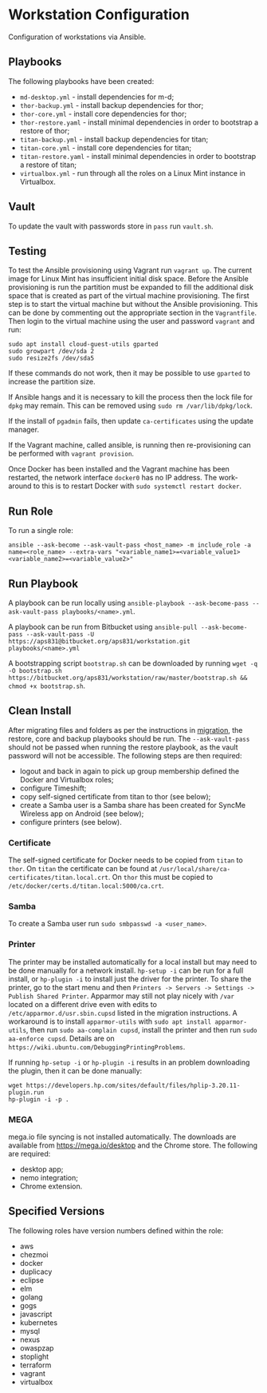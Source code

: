 # Workstation Configuration

Configuration of workstations via Ansible.

## Playbooks

The following playbooks have been created:

* `md-desktop.yml` - install dependencies for m-d;
* `thor-backup.yml` - install backup dependencies for thor;
* `thor-core.yml` - install core dependencies for thor;
* `thor-restore.yaml` -  install minimal dependencies in order to bootstrap a restore of thor;
* `titan-backup.yml` - install backup dependencies for titan;
* `titan-core.yml` - install core dependencies for titan;
* `titan-restore.yaml` -  install minimal dependencies in order to bootstrap a restore of titan;
* `virtualbox.yml` - run through all the roles on a Linux Mint instance in Virtualbox.

## Vault

To update the vault with passwords store in `pass` run `vault.sh`.

## Testing

To test the Ansible provisioning using Vagrant run `vagrant up`.  The current image for Linux Mint has insufficient initial disk space.  Before the Ansible provisioning is run the partition must be expanded to fill the additional disk space that is created as part of the virtual machine provisioning.  The first step is to start the virtual machine but without the Ansible provisioning.  This can be done by commenting out the appropriate section in the `Vagrantfile`.  Then login to the virtual machine using the user and password `vagrant` and run:

```
sudo apt install cloud-guest-utils gparted
sudo growpart /dev/sda 2
sudo resize2fs /dev/sda5
```

If these commands do not work, then it may be possible to use `gparted` to increase the partition size.

If Ansible hangs and it is necessary to kill the process then the lock file for `dpkg` may remain.  This can be removed using `sudo rm /var/lib/dpkg/lock`.

If the install of `pgadmin` fails, then update `ca-certificates` using the update manager.

If the Vagrant machine, called ansible, is running then re-provisioning can be performed with `vagrant provision`.

Once Docker has been installed and the Vagrant machine has been restarted, the network interface `docker0` has no IP address.  The work-around to this is to restart Docker with `sudo systemctl restart docker`.

## Run Role
To run a single role:

```
ansible --ask-become --ask-vault-pass <host_name> -m include_role -a name=<role_name> --extra-vars "<variable_name1>=<variable_value1> <variable_name2>=<variable_value2>"
```

## Run Playbook

A playbook can be run locally using `ansible-playbook --ask-become-pass --ask-vault-pass playbooks/<name>.yml`.  

A playbook can be run from Bitbucket using `ansible-pull --ask-become-pass --ask-vault-pass -U https://aps831@bitbucket.org/aps831/workstation.git playbooks/<name>.yml`

A bootstrapping script `bootstrap.sh` can be downloaded by running `wget -q -O bootstrap.sh https://bitbucket.org/aps831/workstation/raw/master/bootstrap.sh && chmod +x bootstrap.sh`.  

## Clean Install

After migrating files and folders as per the instructions in [migration](MIGRATION.md), the restore, core and backup playbooks should be run.  The `--ask-vault-pass` should not be passed when running the restore playbook, as the vault password will not be accessible.  The following steps are then required:

* logout and back in again to pick up group membership defined the Docker and Virtualbox roles;
* configure Timeshift;
* copy self-signed certificate from titan to thor (see below);
* create a Samba user is a Samba share has been created for SyncMe Wireless app on Android (see below);
* configure printers (see below).

### Certificate

The self-signed certificate for Docker needs to be copied from `titan` to `thor`.  On `titan` the certificate can be found at `/usr/local/share/ca-certificates/titan.local.crt`.  On `thor` this must be copied to `/etc/docker/certs.d/titan.local:5000/ca.crt`.  

### Samba

To create a Samba user run `sudo smbpasswd -a <user_name>`.

### Printer

The printer may be installed automatically for a local install but may need to be done manually for a network install.  `hp-setup -i` can be run for a full install, or `hp-plugin -i` to install just the driver for the printer.  To share the printer, go to the start menu and then `Printers -> Servers -> Settings -> Publish Shared Printer`.  Apparmor may still not play nicely with `/var` located on a different drive even with edits to `/etc/apparmor.d/usr.sbin.cupsd` listed in the migration instructions.  A workaround is to install `apparmor-utils` with `sudo apt install apparmor-utils`, then run `sudo aa-complain cupsd`, install the printer and then run `sudo aa-enforce cupsd`.  Details are on `https://wiki.ubuntu.com/DebuggingPrintingProblems`.

If running `hp-setup -i` or `hp-plugin -i` results in an problem downloading the plugin, then it can be done manually:
```
wget https://developers.hp.com/sites/default/files/hplip-3.20.11-plugin.run
hp-plugin -i -p .
```

### MEGA

mega.io file syncing is not installed automatically.  The downloads are available from https://mega.io/desktop and the Chrome store.  The following are required:

* desktop app;
* nemo integration;
* Chrome extension.

## Specified Versions
The following roles have version numbers defined within the role:

* aws
* chezmoi
* docker
* duplicacy
* eclipse
* elm
* golang
* gogs
* javascript
* kubernetes
* mysql
* nexus
* owaspzap
* stoplight
* terraform
* vagrant
* virtualbox
